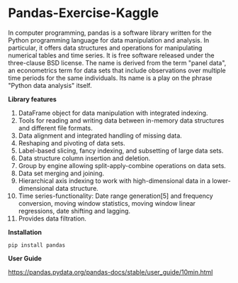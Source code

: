 # Pandas-Exercise-Kaggle

In computer programming, pandas is a software library written for the Python programming language for data manipulation and analysis. In particular, it offers data structures and operations for manipulating numerical tables and time series. It is free software released under the three-clause BSD license. The name is derived from the term "panel data", an econometrics term for data sets that include observations over multiple time periods for the same individuals. Its name is a play on the phrase "Python data analysis" itself.

<b>Library features</b>

1. DataFrame object for data manipulation with integrated indexing.
2. Tools for reading and writing data between in-memory data structures and different file formats.
3. Data alignment and integrated handling of missing data.
4. Reshaping and pivoting of data sets.
5. Label-based slicing, fancy indexing, and subsetting of large data sets.
6. Data structure column insertion and deletion.
7. Group by engine allowing split-apply-combine operations on data sets.
8. Data set merging and joining.
9. Hierarchical axis indexing to work with high-dimensional data in a lower-dimensional data structure.
10. Time series-functionality: Date range generation[5] and frequency conversion, moving window statistics, moving window linear regressions, date shifting and lagging.
11. Provides data filtration.

<b>Installation</b>

<code>pip install pandas</code>

<b>User Guide</b>

https://pandas.pydata.org/pandas-docs/stable/user_guide/10min.html


